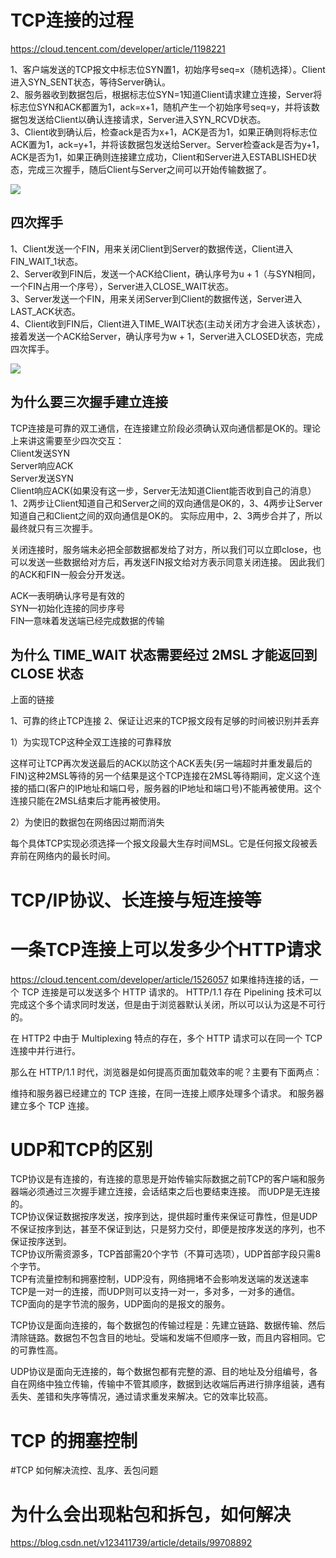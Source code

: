 
# TCP连接的过程
https://cloud.tencent.com/developer/article/1198221

1、客户端发送的TCP报文中标志位SYN置1，初始序号seq=x（随机选择）。Client进入SYN_SENT状态，等待Server确认。  
2、服务器收到数据包后，根据标志位SYN=1知道Client请求建立连接，Server将标志位SYN和ACK都置为1，ack=x+1，随机产生一个初始序号seq=y，并将该数据包发送给Client以确认连接请求，Server进入SYN_RCVD状态。  
3、Client收到确认后，检查ack是否为x+1，ACK是否为1，如果正确则将标志位ACK置为1，ack=y+1，并将该数据包发送给Server。Server检查ack是否为y+1，ACK是否为1，如果正确则连接建立成功，Client和Server进入ESTABLISHED状态，完成三次握手，随后Client与Server之间可以开始传输数据了。

![](https://ask.qcloudimg.com/http-save/yehe-1446775/uwl5mh9ogf.png?imageView2/2/w/1620)

## 四次挥手
1、Client发送一个FIN，用来关闭Client到Server的数据传送，Client进入FIN_WAIT_1状态。  
2、Server收到FIN后，发送一个ACK给Client，确认序号为u + 1（与SYN相同，一个FIN占用一个序号），Server进入CLOSE_WAIT状态。  
3、Server发送一个FIN，用来关闭Server到Client的数据传送，Server进入LAST_ACK状态。  
4、Client收到FIN后，Client进入TIME_WAIT状态(主动关闭方才会进入该状态），接着发送一个ACK给Server，确认序号为w + 1，Server进入CLOSED状态，完成四次挥手。

![](https://ask.qcloudimg.com/http-save/yehe-1446775/ok7sodrcza.png?imageView2/2/w/1620)

## 为什么要三次握手建立连接
TCP连接是可靠的双工通信，在连接建立阶段必须确认双向通信都是OK的。理论上来讲这需要至少四次交互：  
Client发送SYN  
Server响应ACK  
Server发送SYN  
Client响应ACK(如果没有这一步，Server无法知道Client能否收到自己的消息）1、2两步让Client知道自己和Server之间的双向通信是OK的，3、4两步让Server知道自己和Client之间的双向通信是OK的。 实际应用中，2、3两步合并了，所以最终就只有三次握手。

关闭连接时，服务端未必把全部数据都发给了对方，所以我们可以立即close，也可以发送一些数据给对方后，再发送FIN报文给对方表示同意关闭连接。
因此我们的ACK和FIN一般会分开发送。  

ACK—表明确认序号是有效的  
SYN—初始化连接的同步序号  
FIN—意味着发送端已经完成数据的传输

##  为什么 TIME_WAIT 状态需要经过 2MSL 才能返回到 CLOSE 状态
上面的链接

1、可靠的终止TCP连接 
2、保证让迟来的TCP报文段有足够的时间被识别并丢弃

1）为实现TCP这种全双工连接的可靠释放

这样可让TCP再次发送最后的ACK以防这个ACK丢失(另一端超时并重发最后的FIN)这种2MSL等待的另一个结果是这个TCP连接在2MSL等待期间，定义这个连接的插口(客户的IP地址和端口号，服务器的IP地址和端口号)不能再被使用。这个连接只能在2MSL结束后才能再被使用。

2）为使旧的数据包在网络因过期而消失

每个具体TCP实现必须选择一个报文段最大生存时间MSL。它是任何报文段被丢弃前在网络内的最长时间。


# TCP/IP协议、长连接与短连接等

# 一条TCP连接上可以发多少个HTTP请求
https://cloud.tencent.com/developer/article/1526057
如果维持连接的话，一个 TCP 连接是可以发送多个 HTTP 请求的。
HTTP/1.1 存在 Pipelining 技术可以完成这个多个请求同时发送，但是由于浏览器默认关闭，所以可以认为这是不可行的。

在 HTTP2 中由于 Multiplexing 特点的存在，多个 HTTP 请求可以在同一个 TCP 连接中并行进行。

那么在 HTTP/1.1 时代，浏览器是如何提高页面加载效率的呢？主要有下面两点：

维持和服务器已经建立的 TCP 连接，在同一连接上顺序处理多个请求。
和服务器建立多个 TCP 连接。


# UDP和TCP的区别
TCP协议是有连接的，有连接的意思是开始传输实际数据之前TCP的客户端和服务器端必须通过三次握手建立连接，会话结束之后也要结束连接。
而UDP是无连接的。  
TCP协议保证数据按序发送，按序到达，提供超时重传来保证可靠性，但是UDP不保证按序到达，甚至不保证到达，只是努力交付，即便是按序发送的序列，也不保证按序送到。  
TCP协议所需资源多，TCP首部需20个字节（不算可选项），UDP首部字段只需8个字节。  
TCP有流量控制和拥塞控制，UDP没有，网络拥堵不会影响发送端的发送速率  
TCP是一对一的连接，而UDP则可以支持一对一，多对多，一对多的通信。  
TCP面向的是字节流的服务，UDP面向的是报文的服务。


TCP协议是面向连接的，每个数据包的传输过程是：先建立链路、数据传输、然后清除链路。数据包不包含目的地址。受端和发端不但顺序一致，而且内容相同。它的可靠性高。

UDP协议是面向无连接的，每个数据包都有完整的源、目的地址及分组编号，各自在网络中独立传输，传输中不管其顺序，数据到达收端后再进行排序组装，遇有丢失、差错和失序等情况，通过请求重发来解决。它的效率比较高。

# TCP 的拥塞控制

#TCP 如何解决流控、乱序、丢包问题

# 为什么会出现粘包和拆包，如何解决
https://blog.csdn.net/v123411739/article/details/99708892
